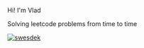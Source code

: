 Hi! I'm Vlad

Solving leetcode problems from time to time

[![swesdek](https://www.codewars.com/users/swesdek/badges/small)](https://www.codewars.com/users/swesdek)
<br>
